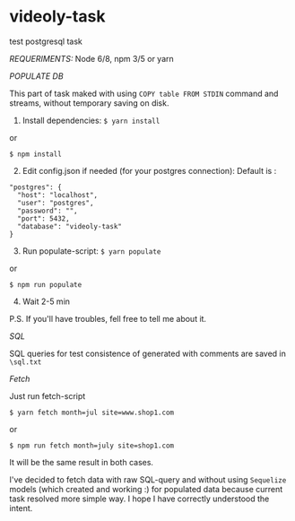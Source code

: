 # videoly-task
test postgresql task

*REQUERIMENTS:*
Node 6/8, npm 3/5 or yarn

*POPULATE DB*

This part of task maked with using `COPY table FROM STDIN` command and streams, without temporary saving on disk.

1. Install dependencies:
`$ yarn install`

or

`$ npm install`

2. Edit config.json if needed (for your postgres connection):
Default is :
  ```
  "postgres": {
    "host": "localhost",
    "user": "postgres",
    "password": "",
    "port": 5432,
    "database": "videoly-task"
  }
  ```
  
3. Run populate-script:
`$ yarn populate` 

or

`$ npm run populate`

4. Wait 2-5 min

P.S. If you'll have troubles, fell free to tell me about it.

*SQL*

SQL queries for test consistence of generated with comments are saved in `\sql.txt`

*Fetch*

Just run fetch-script

`$ yarn fetch month=jul site=www.shop1.com` 

or

`$ npm run fetch month=july site=shop1.com`

It will be the same result in both cases.

I've decided to fetch data with raw SQL-query and without using `Sequelize` models (which created and working :) for populated data because current task resolved more simple way. I hope I have correctly understood the intent. 
